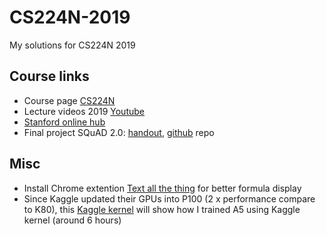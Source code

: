 # CS224N-2019

My solutions for CS224N 2019

## Course links
- Course page [CS224N](http://cs224n.stanford.edu)
- Lecture videos 2019 [Youtube](https://www.youtube.com/playlist?list=PLoROMvodv4rOhcuXMZkNm7j3fVwBBY42z)
- [Stanford online hub](http://onlinehub.stanford.edu/cs224)
- Final project SQuAD 2.0: [handout](http://web.stanford.edu/class/cs224n/project/default-final-project-handout.pdf), [github](https://github.com/chrischute/squad) repo

## Misc
- Install Chrome extention 
[Text all the thing](https://chrome.google.com/webstore/detail/tex-all-the-things/cbimabofgmfdkicghcadidpemeenbffn)
for better formula display
- Since Kaggle updated their GPUs into P100 (2 x performance compare to K80), this 
[Kaggle kernel](https://www.kaggle.com/theunbidden/a5-cs224n-2019) will show how I trained A5 using Kaggle kernel 
(around 6 hours)
